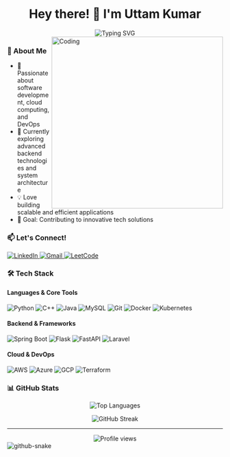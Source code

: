 <h1 align="center">Hey there! 👋 I'm Uttam Kumar</h1>

<div align="center">
  <img src="https://readme-typing-svg.herokuapp.com?font=Fira+Code&pause=1000&width=435&lines=Software+Developer;Cloud+Computing+Enthusiast;DevOps+Engineer" alt="Typing SVG" />
</div>

<img align="right" alt="Coding" width="400" src="https://updategadh.com/wp-content/uploads/2023/07/Java-web-project-configuration.gif">

### 🚀 About Me
- 🔭 Passionate about software development, cloud computing, and DevOps  
- 🌱 Currently exploring advanced backend technologies and system architecture  
- 💡 Love building scalable and efficient applications  
- 🎯 Goal: Contributing to innovative tech solutions  

### 📫 Let's Connect!
<p align="left">
  <a href="https://linkedin.com/in/uttam-kumar" target="_blank">
    <img src="https://img.shields.io/badge/LinkedIn-0077B5?style=for-the-badge&logo=linkedin&logoColor=white" alt="LinkedIn"/>
  </a>
  <a href="mailto:your-email@example.com">
    <img src="https://img.shields.io/badge/Gmail-D14836?style=for-the-badge&logo=gmail&logoColor=white" alt="Gmail"/>
  </a>
  <a href="https://www.leetcode.com/uttam-kumar" target="_blank">
    <img src="https://img.shields.io/badge/LeetCode-FFA116?style=for-the-badge&logo=leetcode&logoColor=black" alt="LeetCode"/>
  </a>
</p>

### 🛠️ Tech Stack

#### Languages & Core Tools
<p align="left">
  <img src="https://img.shields.io/badge/Python-3776AB?style=for-the-badge&logo=python&logoColor=white" alt="Python"/>
  <img src="https://img.shields.io/badge/C++-00599C?style=for-the-badge&logo=c%2B%2B&logoColor=white" alt="C++"/>
  <img src="https://img.shields.io/badge/Java-ED8B00?style=for-the-badge&logo=java&logoColor=white" alt="Java"/>
  <img src="https://img.shields.io/badge/MySQL-4479A1?style=for-the-badge&logo=mysql&logoColor=white" alt="MySQL"/>
  <img src="https://img.shields.io/badge/Git-F05032?style=for-the-badge&logo=git&logoColor=white" alt="Git"/>
  <img src="https://img.shields.io/badge/Docker-2496ED?style=for-the-badge&logo=docker&logoColor=white" alt="Docker"/>
  <img src="https://img.shields.io/badge/Kubernetes-326CE5?style=for-the-badge&logo=kubernetes&logoColor=white" alt="Kubernetes"/>
</p>

#### Backend & Frameworks
<p align="left">
  <img src="https://img.shields.io/badge/Spring%20Boot-6DB33F?style=for-the-badge&logo=spring&logoColor=white" alt="Spring Boot"/>
  <img src="https://img.shields.io/badge/Flask-000000?style=for-the-badge&logo=flask&logoColor=white" alt="Flask"/>
  <img src="https://img.shields.io/badge/FastAPI-009688?style=for-the-badge&logo=fastapi&logoColor=white" alt="FastAPI"/>
  <img src="https://img.shields.io/badge/Laravel-FF2D20?style=for-the-badge&logo=laravel&logoColor=white" alt="Laravel"/>
</p>

#### Cloud & DevOps
<p align="left">
  <img src="https://img.shields.io/badge/AWS-FF9900?style=for-the-badge&logo=amazonaws&logoColor=white" alt="AWS"/>
  <img src="https://img.shields.io/badge/Azure-0078D4?style=for-the-badge&logo=microsoftazure&logoColor=white" alt="Azure"/>
  <img src="https://img.shields.io/badge/GCP-4285F4?style=for-the-badge&logo=googlecloud&logoColor=white" alt="GCP"/>
  <img src="https://img.shields.io/badge/Terraform-7B42BC?style=for-the-badge&logo=terraform&logoColor=white" alt="Terraform"/>
</p>

### 📊 GitHub Stats
<p align="center">
  <img src="https://github-readme-stats.vercel.app/api/top-langs/?username=uttam-kumar&theme=radical&layout=compact" alt="Top Languages" />
</p>

<p align="center">
  <img src="https://github-readme-streak-stats.herokuapp.com/?user=uttam-kumar&theme=radical" alt="GitHub Streak"/>
</p>

---

<div align="center">
  <img src="https://komarev.com/ghpvc/?username=uttam-kumar&label=Profile%20views&color=0e75b6&style=flat" alt="Profile views" />
</div>

<picture>
  <source media="(prefers-color-scheme: dark)" srcset="https://raw.githubusercontent.com/tobiasmeyhoefer/tobiasmeyhoefer/output/github-snake-dark.svg" />
  <source media="(prefers-color-scheme: light)" srcset="https://raw.githubusercontent.com/tobiasmeyhoefer/tobiasmeyhoefer/output/github-snake.svg" />
  <img alt="github-snake" src="https://raw.githubusercontent.com/tobiasmeyhoefer/tobiasmeyhoefer/output/github-snake.svg" />
</picture>
